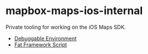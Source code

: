 # mapbox-maps-ios-internal

Private tooling for working on the iOS Maps SDK.

* [Debuggable Environment](debug-env)
* [Fat Framework Script](fat-framework)
